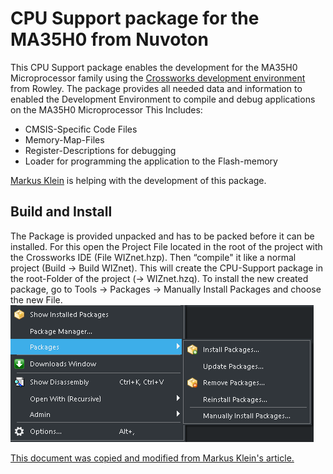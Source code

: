 # CPU Support package for the MA35H0 from Nuvoton

This CPU Support package enables the development for the MA35H0 Microprocessor family using the [Crossworks development environment](https://www.rowley.co.uk/arm/index.htm) from Rowley. The package provides all needed data and information to enabled the Development Environment to compile and debug applications on the MA35H0 Microprocessor
This Includes:

- CMSIS-Specific Code Files
- Memory-Map-Files
- Register-Descriptions for debugging
- Loader for programming the application to the Flash-memory

[Markus Klein](https://github.com/Masmiseim36) is helping with the development of this package.

## Build and Install

The Package is provided unpacked and has to be packed before it can be installed. For this open the Project File located in the root of the project with the Crossworks IDE (File WIZnet.hzp). Then “compile" it like a normal project (Build -> Build WIZnet). This will create the CPU-Support package in the root-Folder of the project (-> WIZnet.hzq).
To install the new created package, go to Tools -> Packages -> Manually Install Packages and choose the new File.  
![Package Manager](./doc/Menu_PackageManagerManual.png)


[This document was copied and modified from Markus Klein's article.](https://github.com/Masmiseim36/Kinetis)
